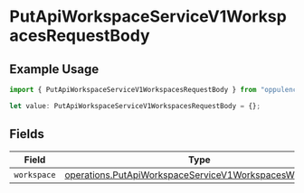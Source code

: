 # PutApiWorkspaceServiceV1WorkspacesRequestBody

## Example Usage

```typescript
import { PutApiWorkspaceServiceV1WorkspacesRequestBody } from "oppulence-backend-sdk/models/operations";

let value: PutApiWorkspaceServiceV1WorkspacesRequestBody = {};
```

## Fields

| Field                                                                                                                            | Type                                                                                                                             | Required                                                                                                                         | Description                                                                                                                      |
| -------------------------------------------------------------------------------------------------------------------------------- | -------------------------------------------------------------------------------------------------------------------------------- | -------------------------------------------------------------------------------------------------------------------------------- | -------------------------------------------------------------------------------------------------------------------------------- |
| `workspace`                                                                                                                      | [operations.PutApiWorkspaceServiceV1WorkspacesWorkspace](../../models/operations/putapiworkspaceservicev1workspacesworkspace.md) | :heavy_minus_sign:                                                                                                               | N/A                                                                                                                              |